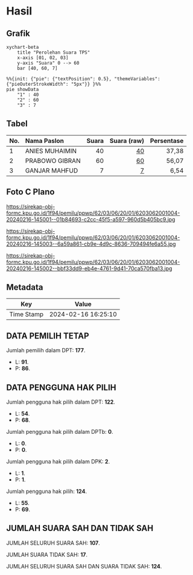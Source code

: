 # Hasil

## Grafik

```mermaid
xychart-beta
    title "Perolehan Suara TPS"
    x-axis [01, 02, 03]
    y-axis "Suara" 0 --> 60
    bar [40, 60, 7]
```

```mermaid
%%{init: {"pie": {"textPosition": 0.5}, "themeVariables": {"pieOuterStrokeWidth": "5px"}} }%%
pie showData
    "1" : 40
    "2" : 60
    "3" : 7
```

## Tabel

| No. | Nama Paslon    | Suara | Suara (raw) | Persentase |
|:--- |:-------------- | -----:| -----------:| ----------:|
| 1   | ANIES MUHAIMIN | 40    | [40][p-1]   | 37,38      |
| 2   | PRABOWO GIBRAN | 60    | [60][p-2]   | 56,07      |
| 3   | GANJAR MAHFUD  | 7     | [7][p-3]    | 6,54       |


[p-1]: https://github.com/gigit-pemilu/pemilu-2024-62-kalimantan-tengah/blob/main/pilpres/hitung-suara/sub/62-kalimantan-tengah/sub/03-kapuas/sub/06-pulau-petak/sub/2001-saka-lagon/sub/004-tps/sub/paslon-1.txt
[p-2]: https://github.com/gigit-pemilu/pemilu-2024-62-kalimantan-tengah/blob/main/pilpres/hitung-suara/sub/62-kalimantan-tengah/sub/03-kapuas/sub/06-pulau-petak/sub/2001-saka-lagon/sub/004-tps/sub/paslon-2.txt
[p-3]: https://github.com/gigit-pemilu/pemilu-2024-62-kalimantan-tengah/blob/main/pilpres/hitung-suara/sub/62-kalimantan-tengah/sub/03-kapuas/sub/06-pulau-petak/sub/2001-saka-lagon/sub/004-tps/sub/paslon-3.txt

## Foto C Plano

https://sirekap-obj-formc.kpu.go.id/1f94/pemilu/ppwp/62/03/06/20/01/6203062001004-20240216-145001--01b84693-c2cc-45f5-a597-960d5b405bc9.jpg

https://sirekap-obj-formc.kpu.go.id/1f94/pemilu/ppwp/62/03/06/20/01/6203062001004-20240216-145003--6a59a861-cb9e-4d9c-8636-709494fe6a55.jpg

https://sirekap-obj-formc.kpu.go.id/1f94/pemilu/ppwp/62/03/06/20/01/6203062001004-20240216-145002--bbf33dd9-eb4e-4761-9d41-70ca570fba13.jpg


## Metadata

| Key        | Value               |
| ---------- | ------------------- |
| Time Stamp | 2024-02-16 16:25:10 |


## DATA PEMILIH TETAP

Jumlah pemilih dalam DPT: **177**.
 * L: **91**.
 * P: **86**.

## DATA PENGGUNA HAK PILIH

Jumlah pengguna hak pilih dalam DPT: **122**.
 * L: **54**.
 * P: **68**.

Jumlah pengguna hak pilih dalam DPTb: **0**.
 * L: **0**.
 * P: **0**.

Jumlah pengguna hak pilih dalam DPK: **2**.
 * L: **1**.
 * P: **1**.

Jumlah pengguna hak pilih: **124**.
 * L: **55**.
 * P: **69**.

## JUMLAH SUARA SAH DAN TIDAK SAH

JUMLAH SELURUH SUARA SAH: **107**.

JUMLAH SUARA TIDAK SAH: **17**.

JUMLAH SELURUH SUARA SAH DAN SUARA TIDAK SAH: **124**.


